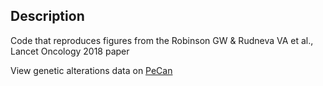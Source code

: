 ## Description
Code that reproduces figures from the Robinson GW &amp; Rudneva VA et al., Lancet Oncology 2018 paper

View genetic alterations data on [PeCan](https://pecan.stjude.cloud/proteinpaint/study/MB-SJYC07)
